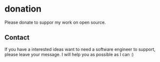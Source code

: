 # donation

Please donate to suppor my work on open source.

## Contact
If you have a interested ideas want to need a software engineer to support, please leave your message.
I will help you as possible as I can :)
